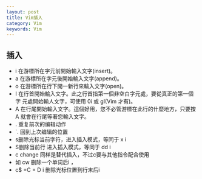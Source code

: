 ```yaml
---
layout: post
title: Vim插入
category: Vim
keywords: Vim
--- 
```


## 插入

* i 在游標所在字元前開始輸入文字(insert)。
* a 在游標所在字元後開始輸入文字(append)。
* o 在游標所在行下開一新行來輸入文字(open)。
* I 在行首開始輸入文字。此之行首指第一個非空白字元處，要從真正的第一個字
元處開始輸人文字，可使用 0i 或 gI(Vim 才有)。
* A 在行尾開始輸入文字。這個好用，您不必管游標在此行的什麼地方，只要按 A
就會在行尾等著您輸入文字。
* . 重复前次的编辑动作
* `. 回到上次编辑的位置
* s删除光标当前字符，进入插入模式，等同于 x i 
* S删除当前行 进入插入模式，等同于 dd i 
* c change 同样是替代插入，不过c要与其他指令配合使用 
* 如 cw 删除一个单词后i ， 
* c$ =C = D i 删除光标位置到行末后i 

